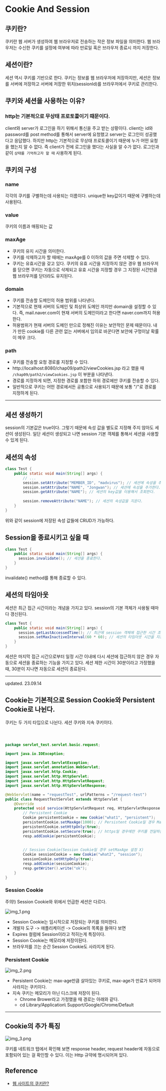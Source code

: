 # Cookie And Session

## 쿠키란?
쿠키란 웹 서버가 생성하여 웹 브라우저로 전송하는 작은 정보 파일을 의미한다.
웹 브라우저는 수신한 쿠키를 설정에 여부에 따라 만료일 혹은 브라우저 종료시 까지 저장한다.

## 세션이란?
세션 역시 쿠키를 기반으로 한다. 쿠키는 정보를 웹 브라우저에 저장하지만, 세션은 정보를 서버에 저장하고 서버에 저장한 위치(sessionId)를 브라우저에서 쿠키로 관리한다.


## 쿠키와 세션을 사용하는 이유?

### http는 기본적으로 무상태 프로토콜이기 때문이다.

client와 server가 로그인을 하기 위해서 통신을 주고 받는 상황이다.
client는 id와 password를 post method를 통해서 server에 요청했고 server는 로그인이 성공했다고 응답했다.
하지만 http는 기본적으로 무상태 프로토콜이기 때문에 누가 어떤 요청을 했는지 알 수 없다. 즉 client가 전에 로그인을 했다는 사실을 알 수가 없다. 
로그인과 같이 `상태를 기억하고자 할 때` 사용하게 된다.

## 쿠키의 구성
### name
각각의 쿠키를 구별하는데 사용되는 이름이다. unique한 key값이기 때문에 구별하는데 사용된다.

### value
쿠키의 이름과 매핑되는 값

### maxAge
* 쿠키의 유지 시간을 의미한다.
* 쿠키를 삭제하고자 할 때에는 maxAge를 0 이하의 값을 주면 삭제할 수 있다.
* 쿠키는 유효시간을 갖고 있다. 쿠키의 유효 시간을 지정하지 않은 경우 웹 브라우저를 닫으면 쿠키는 자동으로 삭제되고 유효 시간을 지정할 경우 그 지정된 시간만큼 웹 브라우저를 닫더라도 유지된다.

### domain
* 쿠키를 전송할 도메인의 허용 범위를 나타낸다.
* 기본적으로 현재 서버의 도메인 및 최상위 도메인 까지만 domain을 설정할 수 있다. 즉, mail.naver.com이 현재 서버의 도메인이라고 한다면 naver.com까지 허용한다.
* 허용범위가 현재 서버의 도메인 만으로 정해진 이유는 보안적인 문제 때문이다. 내가 만든 cookie를 다른 관련 없는 서버에서 임의로 바꾼다면 보안에 구멍이날 확률이 메우 크다.

### path
* 쿠키를 전송할 요청 경로를 지정할 수 있다.
* http://localhost:8080/chap09/path2/viewCookies.jsp 라고 했을 때 `/chap09/path2/viewCookies.jsp` 이 부분을 나타낸다.
* 경로를 지정하게 되면, 지정한 경로를 포함한 하위 경로에만 쿠키를 전송할 수 있다. 
* 일반적으로 쿠키는 어떤 경로에서든 공통으로 사용되기 때문에 보통 "/"로 경로를 지정하게 된다.

---

## 세션 생성하기
session의 기본값은 true이다. 
그렇기 때문에 속성 값을 별도로 지정해 주지 않아도 세션이 생성된다. 일단 세션이 생성되고 나면 session 기본 객체를 통해서 세션을 사용할 수 있게 된다.

## 세션의 속성

```java
class Test {
	public static void main(String[] args) {
		// ...
        session.setAttribute("MEMBER_ID", "madvirus"); // 세션에 속성을 추가한다.
        session.setAttribute("NAME", "Jongwan"); // 세션에 속성을 추가한다.
        session.getAttribute("NAME"); // 세션의 key값을 이용해서 조회한다.
      
        session.removeAttribute("NAME"); // 세션의 속성값을 지운다.
	}
}
```
위와 같이  session에 저장된 속성 값들에 CRUD가 가능하다.

## Session을 종료시키고 싶을 때 
```java
class Test {
	public static void main(String[] args) {
      session.invalidate(); // 세션을 종료한다. 
	}
}
```

invalidate() method를 통해 종료할 수 있다.


## 세션의 타임아웃

세션은 최근 접근 시간이라는 개념을 가지고 있다.
session의 기본 객체가 사용될 때마다 갱신된다.

```java
class Test {
	public static void main(String[] args) {
      session.getLastAccessedTime(); // 최근에 session 객체에 접근한 시간 조회
      session.setMaxInactiveInterval(60 * 60); // 세션의 타임아웃 시간을 지정할 경우(초 단위)
	}
}
```
세션은 마지막 접근 시간으로부터 일정 시간 이내에 다시 세션에 접근하지 않은 경우 자동으로 세션을 종료하는 기능을 가지고 있다.
세션 제한 시간이 30분이라고 가정했을 때,  30분이 지나면 자동으로 세션이 종료된다.


---
updated. 23.09.14

## Cookie는 기본적으로 Session Cookie와 Persistent Cookie로 나뉜다.

쿠키는 두 가지 타입으로 나뉜다. 세션 쿠키와 지속 쿠키이다.


```java



package servlet_test.servlet.basic.request;

import java.io.IOException;

import javax.servlet.ServletException;
import javax.servlet.annotation.WebServlet;
import javax.servlet.http.Cookie;
import javax.servlet.http.HttpServlet;
import javax.servlet.http.HttpServletRequest;
import javax.servlet.http.HttpServletResponse;

@WebServlet(name = "requestTest", urlPatterns = "/request-test")
public class RequestTestServlet extends HttpServlet {
	@Override
	protected void service(HttpServletRequest req, HttpServletResponse resp) throws ServletException, IOException {
		// Persistent Cookie
		Cookie persistentCookie = new Cookie("what1", "persistent");
		persistentCookie.setMaxAge(1000); // Persistent Cookie일 경우 MaxAge 반드시 설정
        persistentCookie.setHttpOnly(true);
        persistentCookie.setSecure(true); // https일 경우에만 쿠키를 전달하는 옵션
		resp.addCookie(persistentCookie);
		
		
		// Session Cookie(Session Cookie일 경우 setMaxAge 설정 X)
		Cookie sessionCookie = new Cookie("what2", "session");
		sessionCookie.setHttpOnly(true);
		resp.addCookie(sessionCookie);
		resp.getWriter().write("ok");
	}		
}

```

### Session Cookie
주의!) Session Cookie와 위에서 언급한 세션은 다르다.

![img_1.png](images/session_cookie_in_network_tab.png)

* Session Cookie는 임시적으로 저장되는 쿠키를 의미한다.
* 개발자 도구 -> 애플리케이션 -> Cookie의 목록을 들여다 보면 
* Expires 컬럼에 Session이라고 적히는게 특징이다.
* Session Cookie는 메모리에 저장이된다.
* 브라우저를 끄는 순간 Session Cookie도 사라지게 된다.

### Persistent Cookie

![img_2.png](images/persistent_cookie_in_network_tab.png)

* Persistent Cookie는 max-age만큼 살아있는 쿠키로, max-age가 만료가 되어야 사라지는 쿠키이다.
* 지속 쿠키는 메모리가 아닌 디스크에 저장이 된다.
  * Chrome Brower라고 가정했을 때 경로는 아래와 같다.
  * cd Library/Application\ Support/Google/Chrome/Default
---

## Cookie의 추가 특징

![img_3.png](images/header_of_cookie_network_tab.png)

쿠키를 네트워크 탭에서 확인해 보면 
response header, request header에 자동으로 포함되어 있는 걸 확인할 수 있다.
이는 Http 규약에 명시되어져 있다.


## Reference

* [웹 사이트의 쿠키란?](https://www.cloudflare.com/ko-kr/learning/privacy/what-are-cookies/)







